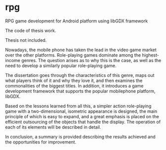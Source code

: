 # rpg
RPG game development for Android platform using libGDX framework

The code of thesis work.

Thesis not included.


Nowadays, the mobile phone has taken the lead in the video game market over the other platforms. Role-playing games dominate among the highest-income genres. The question arises as to why this is the case, as well as the need to develop a similarly popular role-playing game.

The dissertation goes through the characteristics of this genre, maps out what players think of it and why they love it, and then examines the commonalities of the biggest titles. In addition, it introduces a game development framework that supports the popular mobilephone platform, libGDX.

Based on the lessons learned from all this, a simpler action role-playing game with a two-dimensional, isometric appearance is designed, the main principle of which is easy to expand, and a great emphasis is placed on the efficient outsourcing of the objects that handle the display. The operation of each of its elements will be described in detail.

In conclusion, a summary is provided describing the results achieved and the opportunities for improvement. 
